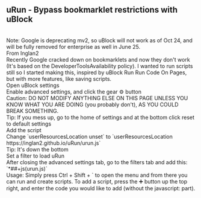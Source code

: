 <h2>uRun - Bypass bookmarklet restrictions with uBlock</h2><br>
Note: Google is deprecating mv2, so uBlock will not work as of Oct 24, and will be fully removed for enterprise as well in June 25.<br>
From Inglan2<br>
Recently Google cracked down on bookmarklets and now they don't work (It's based on the DeveloperToolsAvailability policy). I wanted to run scripts still so I started making this, inspired by uBlock Run Run Code On Pages, but with more features, like saving scripts.<br>
Open uBlock settings<br>
Enable advanced settings, and click the gear ⚙️ button<br>
Caution: DO NOT MODIFY ANYTHING ELSE ON THIS PAGE UNLESS YOU KNOW WHAT YOU ARE DOING (you probably don't), AS YOU COULD BREAK SOMETHING.<br>
Tip: If you mess up, go to the home of settings and at the bottom click reset to default settings<br>
Add the script<br>
Change `userResourcesLocation unset` to `userResourcesLocation https://inglan2.github.io/uRun/urun.js`<br>
Tip: It's down the bottom<br>
Set a filter to load uRun<br>
After closing the advanced settings tab, go to the filters tab and add this: `*##+js(urun.js)`<br>
Usage: Simply press Ctrl + Shift + ` to open the menu and from there you can run and create scripts. To add a script, press the ➕ button up the top right, and enter the code you would like to add (without the javascript: part).
